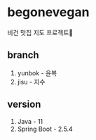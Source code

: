 # begonevegan
비건 맛집 지도 프로젝트🌱 

## branch 
1. yunbok - 윤복 
2. jisu - 지수 

## version
1. Java - 11 
2. Spring Boot - 2.5.4 


